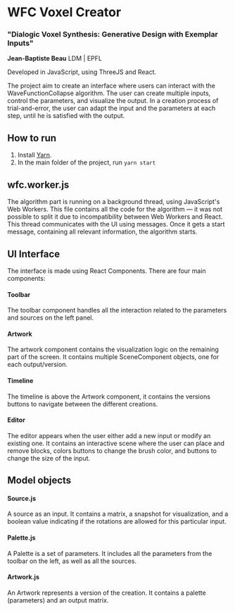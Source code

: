 # WFC Voxel Creator

### "Dialogic Voxel Synthesis: Generative Design with Exemplar Inputs"

**Jean-Baptiste Beau**
LDM | EPFL

Developed in JavaScript, using ThreeJS and React.

The project aim to create an interface where users can interact with the WaveFunctionCollapse algorithm. The user can create multiple inputs, control the parameters, and visualize the output. In a creation process of trial-and-error, the user can adapt the input and the parameters at each step, until he is satisfied with the output.

## How to run

1. Install [Yarn](https://yarnpkg.com/en/).
2. In the main folder of the project, run `yarn start`

## wfc.worker.js

The algorithm part is running on a background thread, using JavaScript's Web Workers. This file contains all the code for the algorithm — it was not possible to split it due to incompatibility between Web Workers and React.
This thread communicates with the UI using messages. Once it gets a start message, containing all relevant information, the algorithm starts.

## UI Interface

The interface is made using React Components. There are four main components:

#### Toolbar

The toolbar component handles all the interaction related to the parameters and sources on the left panel.

#### Artwork

The artwork component contains the visualization logic on the remaining part of the screen. It contains multiple SceneComponent objects, one for each output/version.

#### Timeline

The timeline is above the Artwork component, it contains the versions buttons to navigate between the different creations.

#### Editor

The editor appears when the user either add a new input or modify an existing one. It contains an interactive scene where the user can place and remove blocks, colors buttons to change the brush color, and buttons to change the size of the input.

## Model objects

#### Source.js

A source as an input. It contains a matrix, a snapshot for visualization, and a boolean value indicating if the rotations are allowed for this particular input.

#### Palette.js

A Palette is a set of parameters. It includes all the parameters from the toolbar on the left, as well as all the sources.

#### Artwork.js

An Artwork represents a version of the creation. It contains a palette (parameters) and an output matrix.
